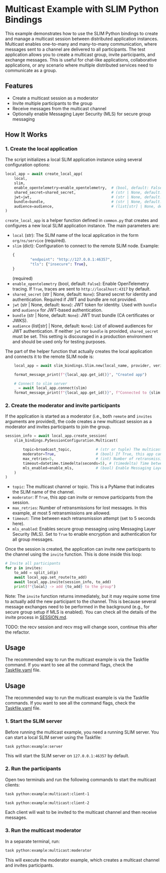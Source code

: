 # Multicast Example with SLIM Python Bindings


This example demonstrates how to use the SLIM Python bindings to create and
manage a multicast session between distributed application instances. Multicast
enables one-to-many and many-to-many communication, where messages sent to a
channel are delivered to all participants. The test application allows you to
create a multicast group, invite participants, and exchange messages. This is
useful for chat-like applications, collaborative applications, or any scenario
where multiple distributed services need to communicate as a group.

## Features
- Create a multicast session as a moderator
- Invite multiple participants to the group
- Receive messages from the multicast channel
- Optionally enable Messaging Layer Security (MLS) for secure group messaging

## How It Works

### 1. Create the local application

The script initializes a local SLIM application instance using several configuration options:

```python
local_app = await create_local_app(
    local,
    slim,
    enable_opentelemetry=enable_opentelemetry,  # (bool, default: False)
    shared_secret=shared_secret,                # (str | None, default: None)
    jwt=jwt,                                    # (str | None, default: None)
    bundle=bundle,                              # (str | None, default: None)
    audience=audience,                          # (list[str] | None, default: None)
)
```



`create_local_app` is a helper function defined in `common.py` that creates and
configures a new local SLIM application instance. The main parameters are:



- `local` (str): The SLIM name of the local application in the form
    `org/ns/service` (required).
- `slim` (dict): Configuration to connect to the remote SLIM node. Example:
    ```python
    {
            "endpoint": "http://127.0.0.1:46357",
            "tls": {"insecure": True},
    }
    ```
    (required)
- `enable_opentelemetry` (bool, default: `False`): Enable OpenTelemetry
    tracing. If `True`, traces are sent to `http://localhost:4317` by default.
- `shared_secret` (str | None, default: `None`): Shared secret for identity and
    authentication. Required if JWT and bundle are not provided.
- `jwt` (str | None, default: `None`): JWT token for identity. Used with
    `bundle` and `audience` for JWT-based authentication.
- `bundle` (str | None, default: `None`): JWT trust bundle (CA certificates or
    JWKS).
- `audience` (list[str] | None, default: `None`): List of allowed audiences for
    JWT authentication.
If neither `jwt` nor `bundle` is provided, `shared_secret` must be set. This
setting is discouraged in a production environment and should be used only for
testing purposes.

The part of the helper function that actually creates the local application and
connects it to the remote SLIM node is:
```python
    local_app = await slim_bindings.Slim.new(local_name, provider, verifier)

    format_message_print(f"{local_app.get_id()}", "Created app")

    # Connect to slim server
    _ = await local_app.connect(slim)
    format_message_print(f"{local_app.get_id()}", f"Connected to {slim['endpoint']}")
```


### 2. Create the moderator and invite participants


If the application is started as a moderator (i.e., both `remote` and `invites`
arguments are provided), the code creates a new multicast session as a
moderator and invites participants to join the group.

```python
session_info = await local_app.create_session(
    slim_bindings.PySessionConfiguration.Multicast(

        topic=broadcast_topic,           # (str or tuple) The multicast topic/channel name.
        moderator=True,                  # (bool) If True, this app can invite/remove participants.
        max_retries=5,                   # (int) Number of retransmissions for lost messages.
        timeout=datetime.timedelta(seconds=5), # (timedelta) Time between each retransmission atempt.
        mls_enabled=enable_mls,          # (bool) Enable Messaging Layer Security (MLS) for secure group messaging.
    )
)
```



- `topic`: The multicast channel or topic. This is a PyName that indicates the
    SLIM name of the channel.
- `moderator`: If `True`, this app can invite or remove participants from the
    session.
- `max_retries`: Number of retransmissions for lost messages. In this example,
    at most 5 retransmissions are allowed.
- `timeout`: Time between each retransmission attempt (set to 5 seconds here).
- `mls_enabled`: Enables secure group messaging using Messaging Layer Security
    (MLS). Set to `True` to enable encryption and authentication for all group
    messages.

Once the session is created, the application can invite new participants to the
channel using the `invite` function. This is done inside this loop:
```python
# Invite all participants
for p in invites:
    to_add = split_id(p)
    await local_app.set_route(to_add)
    await local_app.invite(session_info, to_add)
    print(f"{local} -> add {to_add} to the group")
```



Note: The `invite` function returns immediately, but it may require some time
to actually add the new participant to the channel. This is because several
message exchanges need to be performed in the background (e.g., for secure
group setup if MLS is enabled). You can check all the details of the invite
process in [SESSION.md](../../../SESSION.md).

TODO: the recv session and recv msg will change soon, continue this after the refactor.



## Usage


The recommended way to run the multicast example is via the Taskfile command.
If you want to see all the command flags, check the
[Taskfile.yaml](../../Taskfile.yaml) file.


## Usage


The recommended way to run the multicast example is via the Taskfile commands.
If you want to see all the command flags, check the
[Taskfile.yaml](../../Taskfile.yaml) file.

### 1. Start the SLIM server


Before running the multicast example, you need a running SLIM server. You can
start a local SLIM server using the Taskfile:

```bash
task python:example:server
```


This will start the SLIM server on `127.0.0.1:46357` by default.

### 2. Run the participants


Open two terminals and run the following commands to start the multicast
clients:

```bash
task python:example:multicast:client-1
```

```bash
task python:example:multicast:client-2
```


Each client will wait to be invited to the multicast channel and then receive
messages.

### 3. Run the multicast moderator


In a separate terminal, run:

```bash
task python:example:multicast:moderator
```


This will execute the moderator example, which creates a multicast channel and
invites participants.